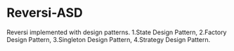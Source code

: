 # Reversi-ASD
Reversi implemented with design patterns.
1.State Design Pattern,
2.Factory Design Pattern,
3.Singleton Design Pattern,
4.Strategy Design Pattern.
